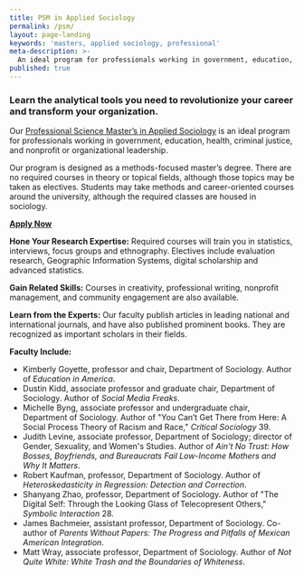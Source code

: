 ```yaml
---
title: PSM in Applied Sociology
permalink: /psm/
layout: page-landing
keywords: 'masters, applied sociology, professional'
meta-description: >-
  An ideal program for professionals working in government, education, health, criminal justice, and nonprofit or organizational leadership.
published: true
---
```

### Learn the analytical tools you need to revolutionize your career and transform your organization.

 Our [Professional Science Master’s in Applied Sociology](http://bulletin.temple.edu/graduate/scd/cla/applied-sociology-psm/) is an ideal program for professionals working in government, education, health, criminal justice, and nonprofit or organizational leadership.

 Our program is designed as a methods-focused master’s degree. There are no required courses in theory or topical fields, although those topics may be taken as electives. Students may take methods and career-oriented courses around the university, although the required classes are housed in sociology.

 **[Apply Now](https://prd-wlssb.temple.edu/prod8/bwskalog.P_DispLoginNon)**<br />


 **Hone Your Research Expertise:**
 Required courses will train you in statistics, interviews, focus groups and ethnography. Electives include evaluation research, Geographic Information Systems, digital scholarship and advanced statistics.

 **Gain Related Skills:**
 Courses in creativity, professional writing, nonprofit management, and community engagement are also available.

 **Learn from the Experts:**
 Our faculty publish articles in leading national and international journals, and have also published prominent books. They are recognized as important scholars in their fields.

**Faculty Include:**
- Kimberly Goyette, professor and chair, Department of Sociology. Author of _Education in America_.
- Dustin Kidd, associate professor and graduate chair, Department of Sociology. Author of _Social Media Freaks_.
- Michelle Byng, associate professor and undergraduate chair, Department of Sociology. Author of "You Can’t Get There from Here: A Social Process Theory of Racism and Race," _Critical Sociology_ 39.
- Judith Levine, associate professor, Department of Sociology; director of Gender, Sexuality, and Women's Studies. Author of _Ain't No Trust: How Bosses, Boyfriends, and Bureaucrats Fail Low-Income Mothers and Why It Matters_.
- Robert Kaufman, professor, Department of Sociology. Author of _Heteroskedasticity in Regression: Detection and Correction_.
- Shanyang Zhao, professor, Department of Sociology. Author of "The Digital Self: Through the Looking Glass of Telecopresent Others," _Symbolic Interaction_ 28.
- James Bachmeier, assistant professor, Department of Sociology. Co-author of _Parents Without Papers: The Progress and Pitfalls of Mexican American Integration_.
- Matt Wray, associate professor, Department of Sociology. Author of _Not Quite White: White Trash and the Boundaries of Whiteness_.
 
